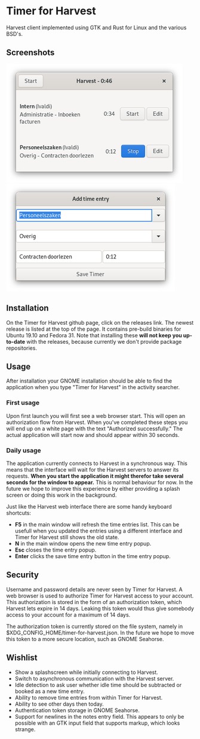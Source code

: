 # Timer for Harvest
Harvest client implemented using GTK and Rust for Linux and the various BSD's.

## Screenshots

![Main window](/assets/main-window.png?raw=true "The Main Window")
![Popup](/assets/popup.png?raw=true "The Time Entry Popup")

## Installation
On the Timer for Harvest github page, click on the releases link. The newest
release is listed at the top of the page. It contains pre-build binaries for
Ubuntu 19.10 and Fedora 31. Note that installing these **will not keep you
up-to-date** with the releases, because currently we don't provide package
repositories.

## Usage
After installation your GNOME installation should be able to find the
application when you type "Timer for Harvest" in the activity searcher.

### First usage
Upon first launch you will first see a web browser start. This will open an
authorization flow from Harvest. When you've completed these steps you will
end up on a white page with the text "Authorized successfully." The actual
application will start now and should appear within 30 seconds.

### Daily usage
The application currently connects to Harvest in a synchronous way. This means
that the interface will wait for the Harvest servers to answer its requests.
**When you start the application it might therefor take several seconds for the
window to appear.** This is normal behaviour for now. In the future we hope to
improve this experience by either providing a splash screen or doing this work
in the background.

Just like the Harvest web interface there are some handy keyboard shortcuts:
- **F5** in the main window will refresh the time entries list. This can be
  usefull when you updated the entries using a different interface and
  Timer for Harvest still shows the old state.
- **N** in the main window opens the new time entry popup.
- **Esc** closes the time entry popup.
- **Enter** clicks the save time entry button in the time entry popup.

## Security
Username and password details are never seen by Timer for Harvest. A web
browser is used to authorize Timer for Harvest access to your account. This
authorization is stored in the form of an authorization token, which Harvest
lets expire in 14 days. Leaking this token would thus give somebody access to
your account for a maximum of 14 days.

The authorization token is currently stored on the file system, namely in
$XDG\_CONFIG\_HOME/timer-for-harvest.json. In the future we hope to move this
token to a more secure location, such as GNOME Seahorse.

## Wishlist
- Show a splashscreen while initially connecting to Harvest.
- Switch to asynchronous communication with the Harvest server.
- Idle detection to ask user whether idle time should be subtracted or booked
  as a new time entry.
- Ability to remove time entries from within Timer for Harvest.
- Ability to see other days then today.
- Authentication token storage in GNOME Seahorse.
- Support for newlines in the notes entry field. This appears to only be
  possible with an GTK input field that supports markup, which looks strange.
